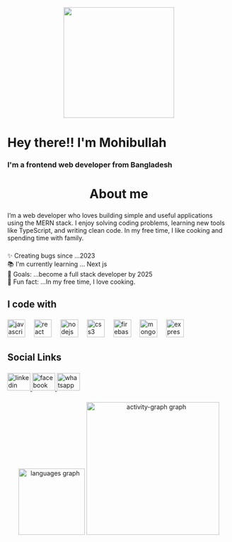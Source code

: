 <div align="center">
  <img height="250" src="https://i.ibb.co.com/2n9QK8C/Hi-There.png"  />
</div>

###

<h1 align="left">Hey there!!  I'm Mohibullah</h1>

###

<h3 align="left">I'm a frontend web developer from Bangladesh</h3>

###

<h1 align="center">About me</h1>

###

<p align="left">I’m a web developer who loves building simple and useful applications using the MERN stack. I enjoy solving coding problems, learning new tools like TypeScript, and writing clean code. In my free time, I like cooking and spending time with family.</p>

###

<p align="left">✨ Creating bugs since ...2023<br>📚 I'm currently learning ... Next js<br>🎯 Goals: ...become a full stack developer by 2025<br>🎲 Fun fact: ...In my free time, I love cooking.</p>

###

<h2 align="left">I code with</h2>

###

<div align="left">
  <img src="https://cdn.jsdelivr.net/gh/devicons/devicon/icons/javascript/javascript-original.svg" height="40" alt="javascript logo"  />
  <img width="12" />
  <img src="https://cdn.jsdelivr.net/gh/devicons/devicon/icons/react/react-original.svg" height="40" alt="react logo"  />
  <img width="12" />
  <img src="https://cdn.jsdelivr.net/gh/devicons/devicon/icons/nodejs/nodejs-original.svg" height="40" alt="nodejs logo"  />
  <img width="12" />
  <img src="https://cdn.jsdelivr.net/gh/devicons/devicon/icons/css3/css3-original.svg" height="40" alt="css3 logo"  />
  <img width="12" />
  <img src="https://cdn.jsdelivr.net/gh/devicons/devicon/icons/firebase/firebase-plain.svg" height="40" alt="firebase logo"  />
  <img width="12" />
  <img src="https://cdn.jsdelivr.net/gh/devicons/devicon/icons/mongodb/mongodb-original.svg" height="40" alt="mongodb logo"  />
  <img width="12" />
  <img src="https://cdn.jsdelivr.net/gh/devicons/devicon/icons/express/express-original.svg" height="40" alt="express logo"  />
</div>

###

<h2 align="left">Social Links</h2>

###

<div align="left">
  <a href="www.linkedin.com/in/mohi-bullah-4767962a3" target="_blank">
    <img src="https://raw.githubusercontent.com/maurodesouza/profile-readme-generator/master/src/assets/icons/social/linkedin/default.svg" width="52" height="40" alt="linkedin logo"  />
  </a>
  <a href="https://www.facebook.com/najmul.sakib.3954" target="_blank">
    <img src="https://raw.githubusercontent.com/maurodesouza/profile-readme-generator/master/src/assets/icons/social/facebook/default.svg" width="52" height="40" alt="facebook logo"  />
  </a>
  <a href="https://wa.me/8801886967825?text=Hello!%20I%20would%20like%20to%20connect%20with%20you." target="_blank">
    <img src="https://raw.githubusercontent.com/maurodesouza/profile-readme-generator/master/src/assets/icons/social/whatsapp/default.svg" width="52" height="40" alt="whatsapp logo"  />
  </a>
</div>

###

<div align="center">
  <img src="https://github-readme-stats.vercel.app/api/top-langs?username=mohibbullah272&locale=en&hide_title=false&layout=compact&card_width=320&langs_count=5&theme=dracula&hide_border=false&order=2" height="150" alt="languages graph"  />
  <img src="https://github-readme-activity-graph.vercel.app/graph?username=mohibbullah272&radius=16&theme=react&area=true&order=5" height="300" alt="activity-graph graph"  />
</div>

###
